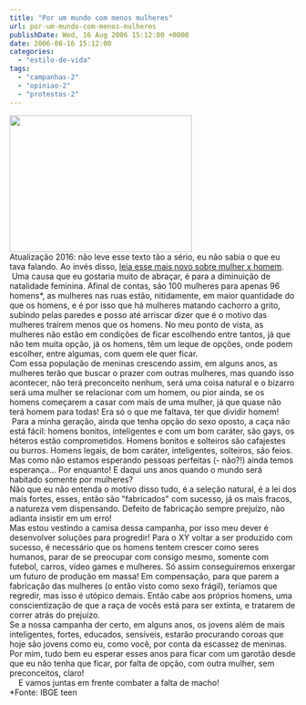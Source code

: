```yaml
---
title: "Por um mundo com menos mulheres"
url: por-um-mundo-com-menos-mulheres
publishDate: Wed, 16 Aug 2006 15:12:00 +0000
date: 2006-08-16 15:12:00
categories: 
  - "estilo-de-vida"
tags: 
  - "campanhas-2"
  - "opiniao-2"
  - "protestos-2"
---
```

<div><a href="http://4.bp.blogspot.com/_BzqI_RDZ6O4/TO404V3xGyI/AAAAAAAACTo/L5BiDouwLfE/s1600/DSC08154.JPG"><img src="http://4.bp.blogspot.com/_BzqI_RDZ6O4/TO404V3xGyI/AAAAAAAACTo/L5BiDouwLfE/s320/DSC08154.JPG" alt="" width="320" height="240" border="0" /></a></div>
<div></div>
<div>Atualização 2016: não leve esse texto tão a sério, eu não sabia o que eu tava falando. Ao invés disso, <a href="http://www.gabi.blog.br/2016/02/o-sagrado-feminino-e-o-feminismo/" target="_blank">leia esse mais novo sobre mulher x homem</a>.</div>
<div></div>
<div> Uma causa que eu gostaria muito de abraçar, é para a diminuição de natalidade feminina. Afinal de contas, são 100 mulheres para apenas 96 homens*, as mulheres nas ruas estão, nitidamente, em maior quantidade do que os homens, e é por isso que há mulheres matando cachorro a grito, subindo pelas paredes e posso até arriscar dizer que é o motivo das mulheres traírem menos que os homens. No meu ponto de vista, as mulheres não estão em condições de ficar escolhendo entre tantos, já que não tem muita opção, já os homens, têm um leque de opções, onde podem escolher, entre algumas, com quem ele quer ficar.</div>
<div></div>
<div>Com essa população de meninas crescendo assim, em alguns anos, as mulheres terão que buscar o prazer com outras mulheres, mas quando isso acontecer, não terá preconceito nenhum, será uma coisa natural e o bizarro será uma mulher se relacionar com um homem, ou pior ainda, se os homens começarem a casar com mais de uma mulher, já que quase não terá homem para todas! Era só o que me faltava, ter que dividir homem!</div>
<div></div>
<div> Para a minha geração, ainda que tenha opção do sexo oposto, a caça não está fácil: homens bonitos, inteligentes e com um bom caráter, são gays, os héteros estão comprometidos. Homens bonitos e solteiros são cafajestes ou burros. Homens legais, de bom caráter, inteligentes, solteiros, são feios. Mas como não estamos esperando pessoas perfeitas (- não?!) ainda temos esperança... Por enquanto! E daqui uns anos quando o mundo será habitado somente por mulheres?</div>
<div></div>
<div>Não que eu não entenda o motivo disso tudo, é a seleção natural, é a lei dos mais fortes, esses, então são "fabricados" com sucesso, já os mais fracos, a natureza vem dispensando. Defeito de fabricação sempre prejuízo, não adianta insistir em um erro!</div>
<div></div>
<div>Mas estou vestindo a camisa dessa campanha, por isso meu dever é desenvolver soluções para progredir! Para o XY voltar a ser produzido com sucesso, é necessário que os homens tentem crescer como seres humanos, parar de se preocupar com consigo mesmo, somente com futebol, carros, vídeo games e mulheres. Só assim conseguiremos enxergar um futuro de produção em massa! Em compensação, para que parem a fabricação das mulheres (o então visto como sexo frágil), teríamos que regredir, mas isso é utópico demais. Então cabe aos próprios homens, uma conscientização de que a raça de vocês está para ser extinta, e tratarem de correr atrás do prejuízo.</div>
<div></div>
<div>Se a nossa campanha der certo, em alguns anos, os jovens além de mais inteligentes, fortes, educados, sensíveis, estarão procurando coroas que hoje são jovens como eu, como você, por conta da escassez de meninas. Por mim, tudo bem eu esperar esses anos para ficar com um garotão desde que eu não tenha que ficar, por falta de opção, com outra mulher, sem preconceitos, claro!</div>
<div></div>
<div>    E vamos juntas em frente combater a falta de macho!</div>
<div></div>
<div></div>
<div></div>
<div>*Fonte: IBGE teen</div>
